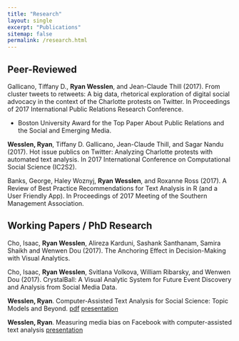 ```yaml
---
title: "Research"
layout: single
excerpt: "Publications"
sitemap: false
permalink: /research.html
---
```


## Peer-Reviewed

Gallicano, Tiffany D., **Ryan Wesslen**, and Jean-Claude Thill (2017). From cluster tweets to retweets: A big data, rhetorical exploration of digital social advocacy in the context of the Charlotte protests on Twitter. In Proceedings of 2017 International Public Relations Research Conference.

*   Boston University Award for the Top Paper About Public Relations and the Social and Emerging Media.

**Wesslen, Ryan**, Tiffany D. Gallicano, Jean-Claude Thill, and Sagar Nandu (2017). Hot issue publics on Twitter: Analyzing Charlotte protests with automated text analysis. In 2017 International Conference on Computational Social Science (IC2S2). 

Banks, George, Haley Woznyj, **Ryan Wesslen**, and Roxanne Ross (2017). A Review of Best Practice Recommendations for Text Analysis in R (and a User Friendly App). In Proceedings of 2017 Meeting of the Southern Management Association.

## Working Papers / PhD Research

Cho, Isaac, **Ryan Wesslen**, Alireza Karduni, Sashank Santhanam, Samira Shaikh and Wenwen Dou (2017). The Anchoring Effect in Decision-Making with Visual Analytics.

Cho, Isaac, **Ryan Wesslen**, Svitlana Volkova, William Ribarsky, and Wenwen Dou (2017). CrystalBall: A Visual Analytic System for Future Event Discovery and Analysis from Social Media Data.

**Wesslen, Ryan**. Computer-Assisted Text Analysis for Social Science: Topic Models and Beyond. [pdf](/assets/documents/papers/topic-models-beyond.pdf) [presentation](/assets/documents/presentations/qualifying-exam-presentation.pptx)

**Wesslen, Ryan**. Measuring media bias on Facebook with computer-assisted text analysis [presentation](/assets/documents/presentations/media-bias-presentation.pptx)
